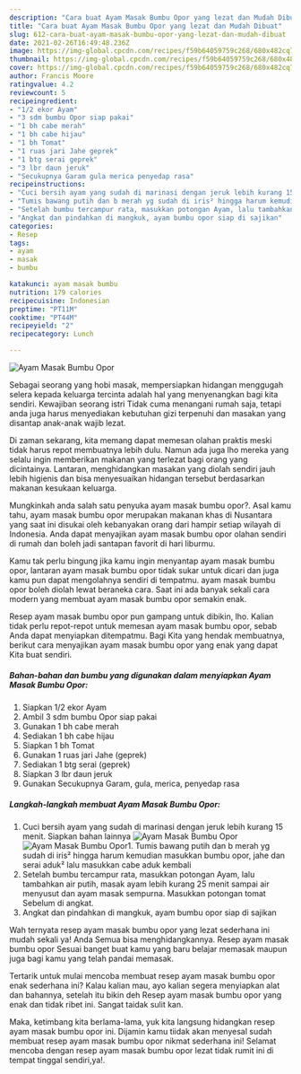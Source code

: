 ```yaml
---
description: "Cara buat Ayam Masak Bumbu Opor yang lezat dan Mudah Dibuat"
title: "Cara buat Ayam Masak Bumbu Opor yang lezat dan Mudah Dibuat"
slug: 612-cara-buat-ayam-masak-bumbu-opor-yang-lezat-dan-mudah-dibuat
date: 2021-02-26T16:49:48.236Z
image: https://img-global.cpcdn.com/recipes/f59b64059759c268/680x482cq70/ayam-masak-bumbu-opor-foto-resep-utama.jpg
thumbnail: https://img-global.cpcdn.com/recipes/f59b64059759c268/680x482cq70/ayam-masak-bumbu-opor-foto-resep-utama.jpg
cover: https://img-global.cpcdn.com/recipes/f59b64059759c268/680x482cq70/ayam-masak-bumbu-opor-foto-resep-utama.jpg
author: Francis Moore
ratingvalue: 4.2
reviewcount: 5
recipeingredient:
- "1/2 ekor Ayam"
- "3 sdm bumbu Opor siap pakai"
- "1 bh cabe merah"
- "1 bh cabe hijau"
- "1 bh Tomat"
- "1 ruas jari Jahe geprek"
- "1 btg serai geprek"
- "3 lbr daun jeruk"
- "Secukupnya Garam gula merica penyedap rasa"
recipeinstructions:
- "Cuci bersih ayam yang sudah di marinasi dengan jeruk lebih kurang 15 menit. Siapkan bahan lainnya"
- "Tumis bawang putih dan b merah yg sudah di iris² hingga harum kemudian masukkan bumbu opor, jahe dan serai aduk² lalu masukkan cabe aduk kembali"
- "Setelah bumbu tercampur rata, masukkan potongan Ayam, lalu tambahkan air putih, masak ayam lebih kurang 25 menit sampai air menyusut dan ayam masak sempurna. Masukkan potongan tomat Sebelum di angkat."
- "Angkat dan pindahkan di mangkuk, ayam bumbu opor siap di sajikan"
categories:
- Resep
tags:
- ayam
- masak
- bumbu

katakunci: ayam masak bumbu 
nutrition: 179 calories
recipecuisine: Indonesian
preptime: "PT11M"
cooktime: "PT44M"
recipeyield: "2"
recipecategory: Lunch

---
```



![Ayam Masak Bumbu Opor](https://img-global.cpcdn.com/recipes/f59b64059759c268/680x482cq70/ayam-masak-bumbu-opor-foto-resep-utama.jpg)

Sebagai seorang yang hobi masak, mempersiapkan hidangan menggugah selera kepada keluarga tercinta adalah hal yang menyenangkan bagi kita sendiri. Kewajiban seorang istri Tidak cuma menangani rumah saja, tetapi anda juga harus menyediakan kebutuhan gizi terpenuhi dan masakan yang disantap anak-anak wajib lezat.

Di zaman  sekarang, kita memang dapat memesan olahan praktis meski tidak harus repot membuatnya lebih dulu. Namun ada juga lho mereka yang selalu ingin memberikan makanan yang terlezat bagi orang yang dicintainya. Lantaran, menghidangkan masakan yang diolah sendiri jauh lebih higienis dan bisa menyesuaikan hidangan tersebut berdasarkan makanan kesukaan keluarga. 



Mungkinkah anda salah satu penyuka ayam masak bumbu opor?. Asal kamu tahu, ayam masak bumbu opor merupakan makanan khas di Nusantara yang saat ini disukai oleh kebanyakan orang dari hampir setiap wilayah di Indonesia. Anda dapat menyajikan ayam masak bumbu opor olahan sendiri di rumah dan boleh jadi santapan favorit di hari liburmu.

Kamu tak perlu bingung jika kamu ingin menyantap ayam masak bumbu opor, lantaran ayam masak bumbu opor tidak sukar untuk dicari dan juga kamu pun dapat mengolahnya sendiri di tempatmu. ayam masak bumbu opor boleh diolah lewat beraneka cara. Saat ini ada banyak sekali cara modern yang membuat ayam masak bumbu opor semakin enak.

Resep ayam masak bumbu opor pun gampang untuk dibikin, lho. Kalian tidak perlu repot-repot untuk memesan ayam masak bumbu opor, sebab Anda dapat menyiapkan ditempatmu. Bagi Kita yang hendak membuatnya, berikut cara menyajikan ayam masak bumbu opor yang enak yang dapat Kita buat sendiri.

<!--inarticleads1-->

##### Bahan-bahan dan bumbu yang digunakan dalam menyiapkan Ayam Masak Bumbu Opor:

1. Siapkan 1/2 ekor Ayam
1. Ambil 3 sdm bumbu Opor siap pakai
1. Gunakan 1 bh cabe merah
1. Sediakan 1 bh cabe hijau
1. Siapkan 1 bh Tomat
1. Gunakan 1 ruas jari Jahe (geprek)
1. Sediakan 1 btg serai (geprek)
1. Siapkan 3 lbr daun jeruk
1. Gunakan Secukupnya Garam, gula, merica, penyedap rasa




<!--inarticleads2-->

##### Langkah-langkah membuat Ayam Masak Bumbu Opor:

1. Cuci bersih ayam yang sudah di marinasi dengan jeruk lebih kurang 15 menit. Siapkan bahan lainnya
<img src="https://img-global.cpcdn.com/steps/8af66979126bc8e0/160x128cq70/ayam-masak-bumbu-opor-langkah-memasak-1-foto.jpg" alt="Ayam Masak Bumbu Opor"><img src="https://img-global.cpcdn.com/steps/c085dccf7b068416/160x128cq70/ayam-masak-bumbu-opor-langkah-memasak-1-foto.jpg" alt="Ayam Masak Bumbu Opor">1. Tumis bawang putih dan b merah yg sudah di iris² hingga harum kemudian masukkan bumbu opor, jahe dan serai aduk² lalu masukkan cabe aduk kembali
1. Setelah bumbu tercampur rata, masukkan potongan Ayam, lalu tambahkan air putih, masak ayam lebih kurang 25 menit sampai air menyusut dan ayam masak sempurna. Masukkan potongan tomat Sebelum di angkat.
1. Angkat dan pindahkan di mangkuk, ayam bumbu opor siap di sajikan




Wah ternyata resep ayam masak bumbu opor yang lezat sederhana ini mudah sekali ya! Anda Semua bisa menghidangkannya. Resep ayam masak bumbu opor Sesuai banget buat kamu yang baru belajar memasak maupun juga bagi kamu yang telah pandai memasak.

Tertarik untuk mulai mencoba membuat resep ayam masak bumbu opor enak sederhana ini? Kalau kalian mau, ayo kalian segera menyiapkan alat dan bahannya, setelah itu bikin deh Resep ayam masak bumbu opor yang enak dan tidak ribet ini. Sangat taidak sulit kan. 

Maka, ketimbang kita berlama-lama, yuk kita langsung hidangkan resep ayam masak bumbu opor ini. Dijamin kamu tiidak akan menyesal sudah membuat resep ayam masak bumbu opor nikmat sederhana ini! Selamat mencoba dengan resep ayam masak bumbu opor lezat tidak rumit ini di tempat tinggal sendiri,ya!.

